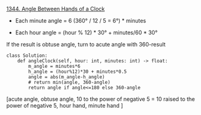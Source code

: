 [1344. Angle Between Hands of a Clock](https://leetcode.com/problems/angle-between-hands-of-a-clock/description/)

* Each minute angle = 6 (360&deg; / 12 / 5 = 6&deg;) * minutes

* Each hour angle   = (hour % 12) * 30&deg; + minutes/60 * 30&deg;

If the result is obtuse angle, turn to acute angle with 360-result


```
class Solution:
    def angleClock(self, hour: int, minutes: int) -> float:
        m_angle = minutes*6
        h_angle = (hour%12)*30 + minutes*0.5
        angle = abs(m_angle-h_angle)
        # return min(angle, 360-angle)
        return angle if angle<=180 else 360-angle
```



[acute angle, obtuse angle, 10 to the power of negative 5 = 10 raised to the power of negative 5, hour hand, minute hand ]
